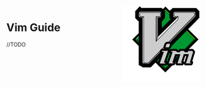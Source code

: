 <img src="https://raw.githubusercontent.com/Gorachevsky/guides/ef27179fbe48aa45824f5b1d379e9231a378bdbb/docs/images/vim-logo.svg" align="right" width="200" height="200" />

# Vim Guide

//TODO
